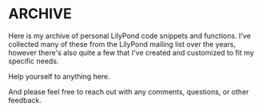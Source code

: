 # ARCHIVE

Here is my archive of personal LilyPond code snippets and functions. I've collected many of these from the LilyPond mailing list over the years, however there's also quite a few that I've created and customized to fit my specific needs. 

Help yourself to anything here. 

And please feel free to reach out with any comments, questions, or other feedback.
